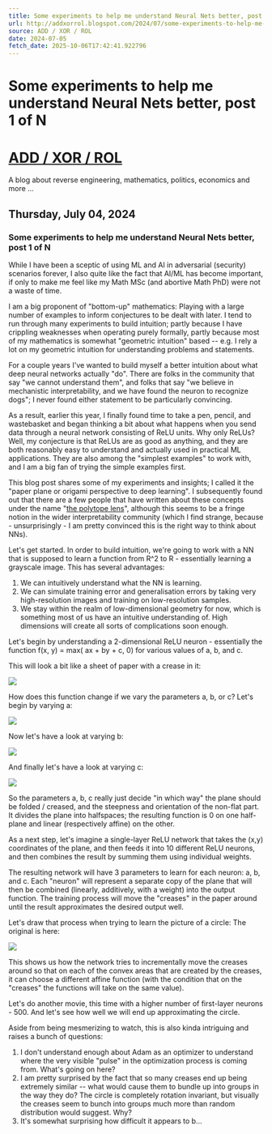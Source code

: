 ```yaml
---
title: Some experiments to help me understand Neural Nets better, post 1 of N
url: http://addxorrol.blogspot.com/2024/07/some-experiments-to-help-me-understand.html
source: ADD / XOR / ROL
date: 2024-07-05
fetch_date: 2025-10-06T17:42:41.922796
---
```


# Some experiments to help me understand Neural Nets better, post 1 of N

# [ADD / XOR / ROL](http://addxorrol.blogspot.com/)

A blog about reverse engineering, mathematics, politics, economics and more ...

## Thursday, July 04, 2024

### Some experiments to help me understand Neural Nets better, post 1 of N

While I have been a sceptic of using ML and AI in adversarial (security) scenarios forever, I also quite like the fact that AI/ML has become important, if only to make me feel like my Math MSc (and abortive Math PhD) were not a waste of time.

I am a big proponent of "bottom-up" mathematics: Playing with a large number of examples to inform conjectures to be dealt with later. I tend to run through many experiments to build intuition; partly because I have crippling weaknesses when operating purely formally, partly because most of my mathematics is somewhat "geometric intuition" based -- e.g. I rely a lot on my geometric intuition for understanding problems and statements.

For a couple years I've wanted to build myself a better intuition about what deep neural networks actually "do". There are folks in the community that say "we cannot understand them", and folks that say "we believe in mechanistic interpretability, and we have found the neuron to recognize dogs"; I never found either statement to be particularly convincing.

As a result, earlier this year, I finally found time to take a pen, pencil, and wastebasket and began thinking a bit about what happens when you send data through a neural network consisting of ReLU units. Why only ReLUs? Well, my conjecture is that ReLUs are as good as anything, and they are both reasonably easy to understand and actually used in practical ML applications. They are also among the "simplest examples" to work with, and I am a big fan of trying the simple examples first.

This blog post shares some of my experiments and insights; I called it the "paper plane or origami perspective to deep learning". I subsequently found out that there are a few people that have written about these concepts under the name "[the polytope lens](https://www.lesswrong.com/posts/eDicGjD9yte6FLSie/interpreting-neural-networks-through-the-polytope-lens)", although this seems to be a fringe notion in the wider interpretability community (which I find strange, because - unsurprisingly - I am pretty convinced this is the right way to think about NNs).

Let's get started. In order to build intuition, we're going to work with a NN that is supposed to learn a function from R^2 to R - essentially learning a grayscale image. This has several advantages:

1. We can intuitively understand what the NN is learning.
2. We can simulate training error and generalisation errors by taking very high-resolution images and training on low-resolution samples.
3. We stay within the realm of low-dimensional geometry for now, which is something most of us have an intuitive understanding of. High dimensions will create all sorts of complications soon enough.

Let's begin by understanding a 2-dimensional ReLU neuron - essentially the function f(x, y) = max( ax + by + c, 0) for various values of a, b, and c.

This will look a bit like a sheet of paper with a crease in it:

[![](https://blogger.googleusercontent.com/img/b/R29vZ2xl/AVvXsEjrSyPkYgdbN-IjKUaNONs0Rpuy8qjUNpDnOqDfH6Lgm43GLQQPGsUJUygbos4zZ1cqZWlvQoNs6JUHRjNelkhyTKLvm1IV-Vqkzq6vU8t6kV8bt2xcpH1wthwdqilaVid_LyL8JPtZLkIgiCQKAREI6T7T8nas7_O2n9HGp01QFZKeHV-YkTXx/s320/rotate_relu.gif)](https://blogger.googleusercontent.com/img/b/R29vZ2xl/AVvXsEjrSyPkYgdbN-IjKUaNONs0Rpuy8qjUNpDnOqDfH6Lgm43GLQQPGsUJUygbos4zZ1cqZWlvQoNs6JUHRjNelkhyTKLvm1IV-Vqkzq6vU8t6kV8bt2xcpH1wthwdqilaVid_LyL8JPtZLkIgiCQKAREI6T7T8nas7_O2n9HGp01QFZKeHV-YkTXx/s1000/rotate_relu.gif)

How does this function change if we vary the parameters a, b, or c? Let's begin by varying a:

[![](https://blogger.googleusercontent.com/img/b/R29vZ2xl/AVvXsEgfc5f4pV_J2QsTuvJXwHwIb1T6fShqsU4e3i8z8ItBid85maBmUXZQvJIVdZMs2I-N15gZE79R4ybg5AGA9NRT_yfftsOoN7Zzze1lMOrkAJ6ye0dj9dK8us04UmrswnrsF3TJYhYIVUUTkBMB6zPUpZamtIMYQbiAxInrLuTT4Ewe5sEfhP21/s320/vary_a.gif)](https://blogger.googleusercontent.com/img/b/R29vZ2xl/AVvXsEgfc5f4pV_J2QsTuvJXwHwIb1T6fShqsU4e3i8z8ItBid85maBmUXZQvJIVdZMs2I-N15gZE79R4ybg5AGA9NRT_yfftsOoN7Zzze1lMOrkAJ6ye0dj9dK8us04UmrswnrsF3TJYhYIVUUTkBMB6zPUpZamtIMYQbiAxInrLuTT4Ewe5sEfhP21/s1000/vary_a.gif)

Now let's have a look at varying b:

[![](https://blogger.googleusercontent.com/img/b/R29vZ2xl/AVvXsEjOTXj_HIdOK5D06326I_XxNO10jYwEKUv8QG-eWPzTyLnLzozEEm_p0bmmumRH5GwVyj4z8aqfIHGei6VEMR-Pj0J8OjE_DSKmAdivFpwYxB2_XKP48Trg7KjHeZQFC7sBbyxYIgcaoMx1CqQ8ID0nG7d66xGC-Y-jRQ5eaPNkl7zFgsl2a2y2/s320/vary_b.gif)](https://blogger.googleusercontent.com/img/b/R29vZ2xl/AVvXsEjOTXj_HIdOK5D06326I_XxNO10jYwEKUv8QG-eWPzTyLnLzozEEm_p0bmmumRH5GwVyj4z8aqfIHGei6VEMR-Pj0J8OjE_DSKmAdivFpwYxB2_XKP48Trg7KjHeZQFC7sBbyxYIgcaoMx1CqQ8ID0nG7d66xGC-Y-jRQ5eaPNkl7zFgsl2a2y2/s1000/vary_b.gif)

And finally let's have a look at varying c:

[![](https://blogger.googleusercontent.com/img/b/R29vZ2xl/AVvXsEj1fOwkO2g_m1fsn9sFb5sCO8L46G4zQBP3A1Wi4ZRyk4jPk8uYi-QgkvQEjBcsknBnyj86ZKVjyh9Vd5mQXkUWeeDnfpN1HiuMzQVIfOepbhnTBW-wESSThKEdtfq36Glwty2dANxzTQVQIvyBSWirmc8nSt3XRvMP4BzNzraLfuahA2zWr7Qj/s320/vary_c.gif)](https://blogger.googleusercontent.com/img/b/R29vZ2xl/AVvXsEj1fOwkO2g_m1fsn9sFb5sCO8L46G4zQBP3A1Wi4ZRyk4jPk8uYi-QgkvQEjBcsknBnyj86ZKVjyh9Vd5mQXkUWeeDnfpN1HiuMzQVIfOepbhnTBW-wESSThKEdtfq36Glwty2dANxzTQVQIvyBSWirmc8nSt3XRvMP4BzNzraLfuahA2zWr7Qj/s1000/vary_c.gif)

So the parameters a, b, c really just decide "in which way" the plane should be folded / creased, and the steepness and orientation of the non-flat part. It divides the plane into halfspaces; the resulting function is 0 on one half-plane and linear (respectively affine) on the other.

As a next step, let's imagine a single-layer ReLU network that takes the (x,y) coordinates of the plane, and then feeds it into 10 different ReLU neurons, and then combines the result by summing them using individual weights.

The resulting network will have 3 parameters to learn for each neuron: a, b, and c. Each "neuron" will represent a separate copy of the plane that will then be combined (linearly, additively, with a weight) into the output function. The training process will move the "creases" in the paper around until the result approximates the desired output well.

Let's draw that process when trying to learn the picture of a circle: The original is here:

[![](https://blogger.googleusercontent.com/img/b/R29vZ2xl/AVvXsEjedvBqydU2Y5cRMPz4imvTPsLmhMUSvav_jIC_DWkRlpB83mJZiwcm-0-SqMhYjnNeAbKiLgp7eKW3HhiXmCkKRbT6GP7efTDatmhI5wb_CLeOtzqu35M6LuIjWC2UHPp8Vm_ktHVO_J62Tkeh3ybTZHYqdnNyRrzmGlOqjLM6TZbS4JxqXa5W/s1600/black_circle.png)](https://blogger.googleusercontent.com/img/b/R29vZ2xl/AVvXsEjedvBqydU2Y5cRMPz4imvTPsLmhMUSvav_jIC_DWkRlpB83mJZiwcm-0-SqMhYjnNeAbKiLgp7eKW3HhiXmCkKRbT6GP7efTDatmhI5wb_CLeOtzqu35M6LuIjWC2UHPp8Vm_ktHVO_J62Tkeh3ybTZHYqdnNyRrzmGlOqjLM6TZbS4JxqXa5W/s300/black_circle.png)

This shows us how the network tries to incrementally move the creases around so that on each of the convex areas that are created by the creases, it can choose a different affine function (with the condition that on the "creases" the functions will take on the same value).

Let's do another movie, this time with a higher number of first-layer neurons - 500. And let's see how well we will end up approximating the circle.

Aside from being mesmerizing to watch, this is also kinda intriguing and raises a bunch of questions:

1. I don't understand enough about Adam as an optimizer to understand where the very visible "pulse" in the optimization process is coming from. What's going on here?
2. I am pretty surprised by the fact that so many creases end up being extremely similar -- what would cause them to bundle up into groups in the way they do? The circle is completely rotation invariant, but visually the creases seem to bunch into groups much more than random distribution would suggest. Why?
3. It's somewhat surprising how difficult it appears to b...